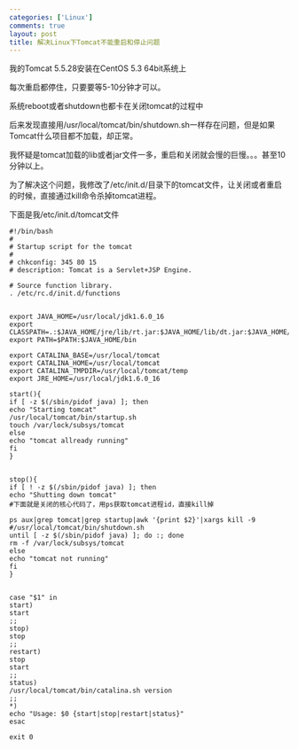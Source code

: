 ```yaml
--- 
categories: ['Linux']
comments: true
layout: post
title: 解决Linux下Tomcat不能重启和停止问题
---
```

我的Tomcat 5.5.28安装在CentOS 5.3 64bit系统上

每次重启都停住，只要要等5-10分钟才可以。

系统reboot或者shutdown也都卡在关闭tomcat的过程中

后来发现直接用/usr/local/tomcat/bin/shutdown.sh一样存在问题，但是如果Tomcat什么项目都不加载，却正常。

我怀疑是tomcat加载的lib或者jar文件一多，重启和关闭就会慢的巨慢。。。甚至10分钟以上。

为了解决这个问题，我修改了/etc/init.d/目录下的tomcat文件，让关闭或者重启的时候，直接通过kill命令杀掉tomcat进程。

下面是我/etc/init.d/tomcat文件

``` 
#!/bin/bash
#
# Startup script for the tomcat
#
# chkconfig: 345 80 15
# description: Tomcat is a Servlet+JSP Engine.
 
# Source function library.
. /etc/rc.d/init.d/functions
 
 
export JAVA_HOME=/usr/local/jdk1.6.0_16
export CLASSPATH=.:$JAVA_HOME/jre/lib/rt.jar:$JAVA_HOME/lib/dt.jar:$JAVA_HOME/lib/tools.jar
export PATH=$PATH:$JAVA_HOME/bin
 
export CATALINA_BASE=/usr/local/tomcat
export CATALINA_HOME=/usr/local/tomcat
export CATALINA_TMPDIR=/usr/local/tomcat/temp
export JRE_HOME=/usr/local/jdk1.6.0_16
 
start(){
if [ -z $(/sbin/pidof java) ]; then
echo "Starting tomcat"
/usr/local/tomcat/bin/startup.sh
touch /var/lock/subsys/tomcat
else
echo "tomcat allready running"
fi
}
 
 
stop(){
if [ ! -z $(/sbin/pidof java) ]; then
echo "Shutting down tomcat"
#下面就是关闭的核心代码了，用ps获取tomcat进程id，直接kill掉

ps aux|grep tomcat|grep startup|awk '{print $2}'|xargs kill -9
#/usr/local/tomcat/bin/shutdown.sh
until [ -z $(/sbin/pidof java) ]; do :; done
rm -f /var/lock/subsys/tomcat
else
echo "tomcat not running"
fi
}
 
 
case "$1" in
start)
start
;;
stop)
stop
;;
restart)
stop
start
;;
status)
/usr/local/tomcat/bin/catalina.sh version
;;
*)
echo "Usage: $0 {start|stop|restart|status}"
esac
 
exit 0
 
```
